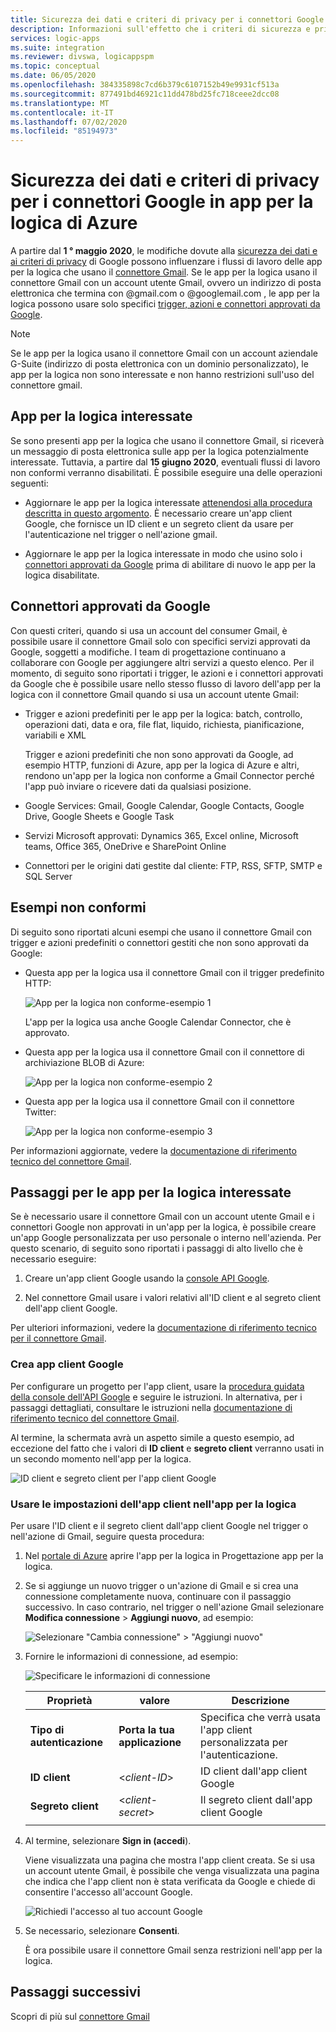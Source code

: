 ```yaml
---
title: Sicurezza dei dati e criteri di privacy per i connettori Google
description: Informazioni sull'effetto che i criteri di sicurezza e privacy di Google hanno sui connettori Google, ad esempio Gmail, nelle app per la logica di Azure
services: logic-apps
ms.suite: integration
ms.reviewer: divswa, logicappspm
ms.topic: conceptual
ms.date: 06/05/2020
ms.openlocfilehash: 384335898c7cd6b379c6107152b49e9931cf513a
ms.sourcegitcommit: 877491bd46921c11dd478bd25fc718ceee2dcc08
ms.translationtype: MT
ms.contentlocale: it-IT
ms.lasthandoff: 07/02/2020
ms.locfileid: "85194973"
---
```

# <a name="data-security-and-privacy-policies-for-google-connectors-in-azure-logic-apps"></a>Sicurezza dei dati e criteri di privacy per i connettori Google in app per la logica di Azure

A partire dal **1 ° maggio 2020**, le modifiche dovute alla [sicurezza dei dati e ai criteri di privacy](https://www.blog.google/technology/safety-security/project-strobe/) di Google possono influenzare i flussi di lavoro delle app per la logica che usano il [connettore Gmail](https://docs.microsoft.com/connectors/gmail/). Se le app per la logica usano il connettore Gmail con un account utente Gmail, ovvero un indirizzo di posta elettronica che termina con @gmail.com o @googlemail.com , le app per la logica possono usare solo specifici [trigger, azioni e connettori approvati da Google](#approved-connectors).

> [!NOTE]
> Se le app per la logica usano il connettore Gmail con un account aziendale G-Suite (indirizzo di posta elettronica con un dominio personalizzato), le app per la logica non sono interessate e non hanno restrizioni sull'uso del connettore gmail.

## <a name="affected-logic-apps"></a>App per la logica interessate

Se sono presenti app per la logica che usano il connettore Gmail, si riceverà un messaggio di posta elettronica sulle app per la logica potenzialmente interessate. Tuttavia, a partire dal **15 giugno 2020**, eventuali flussi di lavoro non conformi verranno disabilitati. È possibile eseguire una delle operazioni seguenti:

* Aggiornare le app per la logica interessate [attenendosi alla procedura descritta in questo argomento](#update-affected-workflows). È necessario creare un'app client Google, che fornisce un ID client e un segreto client da usare per l'autenticazione nel trigger o nell'azione gmail.

* Aggiornare le app per la logica interessate in modo che usino solo i [connettori approvati da Google](#approved-connectors) prima di abilitare di nuovo le app per la logica disabilitate.

<a name="approved-connectors"></a>

## <a name="google-approved-connectors"></a>Connettori approvati da Google

Con questi criteri, quando si usa un account del consumer Gmail, è possibile usare il connettore Gmail solo con specifici servizi approvati da Google, soggetti a modifiche. I team di progettazione continuano a collaborare con Google per aggiungere altri servizi a questo elenco. Per il momento, di seguito sono riportati i trigger, le azioni e i connettori approvati da Google che è possibile usare nello stesso flusso di lavoro dell'app per la logica con il connettore Gmail quando si usa un account utente Gmail:

* Trigger e azioni predefiniti per le app per la logica: batch, controllo, operazioni dati, data e ora, file flat, liquido, richiesta, pianificazione, variabili e XML

  Trigger e azioni predefiniti che non sono approvati da Google, ad esempio HTTP, funzioni di Azure, app per la logica di Azure e altri, rendono un'app per la logica non conforme a Gmail Connector perché l'app può inviare o ricevere dati da qualsiasi posizione.

* Google Services: Gmail, Google Calendar, Google Contacts, Google Drive, Google Sheets e Google Task

* Servizi Microsoft approvati: Dynamics 365, Excel online, Microsoft teams, Office 365, OneDrive e SharePoint Online

* Connettori per le origini dati gestite dal cliente: FTP, RSS, SFTP, SMTP e SQL Server

## <a name="non-compliant-examples"></a>Esempi non conformi

Di seguito sono riportati alcuni esempi che usano il connettore Gmail con trigger e azioni predefiniti o connettori gestiti che non sono approvati da Google:

* Questa app per la logica usa il connettore Gmail con il trigger predefinito HTTP:

  ![App per la logica non conforme-esempio 1](./media/connectors-google-data-security-privacy-policy/not-compliant-logic-app-1.png)
  
  L'app per la logica usa anche Google Calendar Connector, che è approvato.

* Questa app per la logica usa il connettore Gmail con il connettore di archiviazione BLOB di Azure:

  ![App per la logica non conforme-esempio 2](./media/connectors-google-data-security-privacy-policy/not-compliant-logic-app-2.png)

* Questa app per la logica usa il connettore Gmail con il connettore Twitter:

  ![App per la logica non conforme-esempio 3](./media/connectors-google-data-security-privacy-policy/not-compliant-logic-app-3.png)

Per informazioni aggiornate, vedere la [documentazione di riferimento tecnico del connettore Gmail](https://docs.microsoft.com/connectors/gmail/).

<a name="update-affected-workflows"></a>

## <a name="steps-for-affected-logic-apps"></a>Passaggi per le app per la logica interessate

Se è necessario usare il connettore Gmail con un account utente Gmail e i connettori Google non approvati in un'app per la logica, è possibile creare un'app Google personalizzata per uso personale o interno nell'azienda. Per questo scenario, di seguito sono riportati i passaggi di alto livello che è necessario eseguire:

1. Creare un'app client Google usando la [console API Google](https://console.developers.google.com).

1. Nel connettore Gmail usare i valori relativi all'ID client e al segreto client dell'app client Google.

Per ulteriori informazioni, vedere la [documentazione di riferimento tecnico per il connettore Gmail](https://docs.microsoft.com/connectors/gmail/#authentication-and-bring-your-own-application).

### <a name="create-google-client-app"></a>Crea app client Google

Per configurare un progetto per l'app client, usare la [procedura guidata della console dell'API Google](https://console.developers.google.com/start/api?id=gmail&credential=client_key) e seguire le istruzioni. In alternativa, per i passaggi dettagliati, consultare le istruzioni nella [documentazione di riferimento tecnico del connettore Gmail](https://docs.microsoft.com/connectors/gmail/#authentication-and-bring-your-own-application).

Al termine, la schermata avrà un aspetto simile a questo esempio, ad eccezione del fatto che i valori di **ID client** e **segreto client** verranno usati in un secondo momento nell'app per la logica.

![ID client e segreto client per l'app client Google](./media/connectors-google-data-security-privacy-policy/google-api-console.png)

### <a name="use-client-app-settings-in-logic-app"></a>Usare le impostazioni dell'app client nell'app per la logica

Per usare l'ID client e il segreto client dall'app client Google nel trigger o nell'azione di Gmail, seguire questa procedura:

1. Nel [portale di Azure](https://portal.azure.com) aprire l'app per la logica in Progettazione app per la logica.

1. Se si aggiunge un nuovo trigger o un'azione di Gmail e si crea una connessione completamente nuova, continuare con il passaggio successivo. In caso contrario, nel trigger o nell'azione Gmail selezionare **Modifica connessione**  >  **Aggiungi nuovo**, ad esempio:

   ![Selezionare "Cambia connessione" > "Aggiungi nuovo"](./media/connectors-google-data-security-privacy-policy/change-gmail-connection.png)

1. Fornire le informazioni di connessione, ad esempio:

   ![Specificare le informazioni di connessione](./media/connectors-google-data-security-privacy-policy/authentication-type-bring-your-own.png)

   | Proprietà | valore | Descrizione |
   |----------|-------|-------------|
   | **Tipo di autenticazione** | **Porta la tua applicazione** | Specifica che verrà usata l'app client personalizzata per l'autenticazione. |
   | **ID client** | <*client-ID*> | ID client dall'app client Google |
   | **Segreto client** | <*client-secret*> | Il segreto client dall'app client Google |
   ||||

1. Al termine, selezionare **Sign in (accedi**).

   Viene visualizzata una pagina che mostra l'app client creata. Se si usa un account utente Gmail, è possibile che venga visualizzata una pagina che indica che l'app client non è stata verificata da Google e chiede di consentire l'accesso all'account Google.

   ![Richiedi l'accesso al tuo account Google](./media/connectors-google-data-security-privacy-policy/allow-access-authorized-domain.png)

1. Se necessario, selezionare **Consenti**.

   È ora possibile usare il connettore Gmail senza restrizioni nell'app per la logica.

## <a name="next-steps"></a>Passaggi successivi

Scopri di più sul [connettore Gmail](https://docs.microsoft.com/connectors/gmail/)
